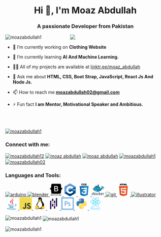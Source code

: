 <h1 align="center">Hi 👋, I'm Moaz Abdullah</h1>
<h3 align="center">A passionate Developer from Pakistan</h3>

<img align="right" ali="coding" width="300" src="https://media0.giphy.com/media/u2pmTWUi0MXjyrMaVj/giphy.gif?cid=ecf05e47dfoyq4xt3b9l93fwtvkl9mf3l5bhvdh19rkrblze&ep=v1_gifs_search&rid=giphy.gif&ct=g" >

<p align="left"> <img src="https://komarev.com/ghpvc/?username=moazabdullah1&label=Profile%20views&color=0e75b6&style=flat" alt="moazabdullah1" /> </p>

- 🔭 I’m currently working on **Clothing Website**

- 🌱 I’m currently learning **AI And Machine Learning.**

- 👨‍💻 All of my projects are available at [linktr.ee/moaz_abdullah](linktr.ee/moaz_abdullah)

- 💬 Ask me about **HTML, CSS, Boot Strap, JavaScript, React Js And Node Js.**

- 📫 How to reach me **moazabdullah02@gmail.com**

- ⚡ Fun fact **I am Mentor, Motivational Speaker and Ambitious.**


<br>
<br>
<p align="left"> <a href="https://github.com/ryo-ma/github-profile-trophy"><img src="https://github-profile-trophy.vercel.app/?username=moazabdullah1" alt="moazabdullah1" /></a> </p>



<h3 align="left">Connect with me:</h3>
<p align="left">
<a href="https://twitter.com/moazabdullah12" target="blank"><img align="center" src="https://raw.githubusercontent.com/rahuldkjain/github-profile-readme-generator/master/src/images/icons/Social/twitter.svg" alt="moazabdullah12" height="30" width="40" /></a>
<a href="https://linkedin.com/in/moaz abdullah" target="blank"><img align="center" src="https://raw.githubusercontent.com/rahuldkjain/github-profile-readme-generator/master/src/images/icons/Social/linked-in-alt.svg" alt="moaz abdullah" height="30" width="40" /></a>
<a href="https://kaggle.com/moaz abdullah" target="blank"><img align="center" src="https://raw.githubusercontent.com/rahuldkjain/github-profile-readme-generator/master/src/images/icons/Social/kaggle.svg" alt="moaz abdullah" height="30" width="40" /></a>
<a href="https://instagram.com/moazabdullah1" target="blank"><img align="center" src="https://raw.githubusercontent.com/rahuldkjain/github-profile-readme-generator/master/src/images/icons/Social/instagram.svg" alt="moazabdullah1" height="30" width="40" /></a>
<a href="https://www.hackerrank.com/moazabdullah02" target="blank"><img align="center" src="https://raw.githubusercontent.com/rahuldkjain/github-profile-readme-generator/master/src/images/icons/Social/hackerrank.svg" alt="moazabdullah02" height="30" width="40" /></a>
</p>

<h3 align="left">Languages and Tools:</h3>
<p align="left"> <a href="https://www.arduino.cc/" target="_blank" rel="noreferrer"> <img src="https://cdn.worldvectorlogo.com/logos/arduino-1.svg" alt="arduino" width="40" height="40"/> </a> <a href="https://www.blender.org/" target="_blank" rel="noreferrer"> <img src="https://download.blender.org/branding/community/blender_community_badge_white.svg" alt="blender" width="40" height="40"/> </a> <a href="https://getbootstrap.com" target="_blank" rel="noreferrer"> <img src="https://raw.githubusercontent.com/devicons/devicon/master/icons/bootstrap/bootstrap-plain-wordmark.svg" alt="bootstrap" width="40" height="40"/> </a> <a href="https://www.w3schools.com/cpp/" target="_blank" rel="noreferrer"> <img src="https://raw.githubusercontent.com/devicons/devicon/master/icons/cplusplus/cplusplus-original.svg" alt="cplusplus" width="40" height="40"/> </a> <a href="https://www.w3schools.com/css/" target="_blank" rel="noreferrer"> <img src="https://raw.githubusercontent.com/devicons/devicon/master/icons/css3/css3-original-wordmark.svg" alt="css3" width="40" height="40"/> </a> <a href="https://www.docker.com/" target="_blank" rel="noreferrer"> <img src="https://raw.githubusercontent.com/devicons/devicon/master/icons/docker/docker-original-wordmark.svg" alt="docker" width="40" height="40"/> </a> <a href="https://git-scm.com/" target="_blank" rel="noreferrer"> <img src="https://www.vectorlogo.zone/logos/git-scm/git-scm-icon.svg" alt="git" width="40" height="40"/> </a> <a href="https://www.w3.org/html/" target="_blank" rel="noreferrer"> <img src="https://raw.githubusercontent.com/devicons/devicon/master/icons/html5/html5-original-wordmark.svg" alt="html5" width="40" height="40"/> </a> <a href="https://www.adobe.com/in/products/illustrator.html" target="_blank" rel="noreferrer"> <img src="https://www.vectorlogo.zone/logos/adobe_illustrator/adobe_illustrator-icon.svg" alt="illustrator" width="40" height="40"/> </a> <a href="https://www.java.com" target="_blank" rel="noreferrer"> <img src="https://raw.githubusercontent.com/devicons/devicon/master/icons/java/java-original.svg" alt="java" width="40" height="40"/> </a> <a href="https://developer.mozilla.org/en-US/docs/Web/JavaScript" target="_blank" rel="noreferrer"> <img src="https://raw.githubusercontent.com/devicons/devicon/master/icons/javascript/javascript-original.svg" alt="javascript" width="40" height="40"/> </a> <a href="https://www.linux.org/" target="_blank" rel="noreferrer"> <img src="https://raw.githubusercontent.com/devicons/devicon/master/icons/linux/linux-original.svg" alt="linux" width="40" height="40"/> </a> <a href="https://pandas.pydata.org/" target="_blank" rel="noreferrer"> <img src="https://raw.githubusercontent.com/devicons/devicon/2ae2a900d2f041da66e950e4d48052658d850630/icons/pandas/pandas-original.svg" alt="pandas" width="40" height="40"/> </a> <a href="https://www.photoshop.com/en" target="_blank" rel="noreferrer"> <img src="https://raw.githubusercontent.com/devicons/devicon/master/icons/photoshop/photoshop-line.svg" alt="photoshop" width="40" height="40"/> </a> <a href="https://www.python.org" target="_blank" rel="noreferrer"> <img src="https://raw.githubusercontent.com/devicons/devicon/master/icons/python/python-original.svg" alt="python" width="40" height="40"/> </a> <a href="https://reactjs.org/" target="_blank" rel="noreferrer"> <img src="https://raw.githubusercontent.com/devicons/devicon/master/icons/react/react-original-wordmark.svg" alt="react" width="40" height="40"/> </a> </p>

<p><img align="left" src="https://github-readme-stats.vercel.app/api/top-langs?username=moazabdullah1&show_icons=true&locale=en&layout=compact" alt="moazabdullah1" /></p>

<p>&nbsp;<img align="center" src="https://github-readme-stats.vercel.app/api?username=moazabdullah1&show_icons=true&locale=en" alt="moazabdullah1" /></p>

<p><img align="center" src="https://github-readme-streak-stats.herokuapp.com/?user=moazabdullah1&" alt="moazabdullah1" /></p>

